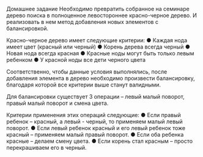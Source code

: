 Домашнее задание
   Необходимо превратить собранное на семинаре дерево поиска в полноценное левостороннее красно-черное дерево.
   И реализовать в нем метод добавления новых элементов с балансировкой.

   Красно-черное дерево имеет следующие критерии:
   ● Каждая нода имеет цвет (красный или черный)
   ● Корень дерева всегда черный
   ● Новая нода всегда красная
   ● Красные ноды могут быть только левым ребенком
   ● У красной ноды все дети черного цвета

Соответственно, чтобы данные условия выполнялись, после добавления элемента в дерево необходимо произвести
балансировку, благодаря которой все критерии выше станут валидными.

Для балансировки существует 3 операции – левый малый поворот, правый малый поворот и смена цвета.

Критерии применения этих операций следующие:
● Если правый ребенок – красный, а левый - черный, то применяем малый левый поворот.
● Если левый ребенок красный и его левый ребенок тоже красный – применяем малый правый поворот.
● Если оба ребенка красные – делаем смену цвета.
● Если корень стал красным – просто перекрашиваем его в черный.
